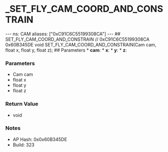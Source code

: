 # _SET_FLY_CAM_COORD_AND_CONSTRAIN

--- ns: CAM aliases: ["0xC91C6C55199308CA"] --- ## SET_FLY_CAM_COORD_AND_CONSTRAIN  // 0xC91C6C55199308CA 0x60B345DE void SET_FLY_CAM_COORD_AND_CONSTRAIN(Cam cam, float x, float y, float z);   ## Parameters * **cam**: * **x**: * **y**: * **z**:

### Parameters
* Cam cam
* float x
* float y
* float z

### Return Value
* void

### Notes
* AP Hash: 0x0x60B345DE
* Build: 323

